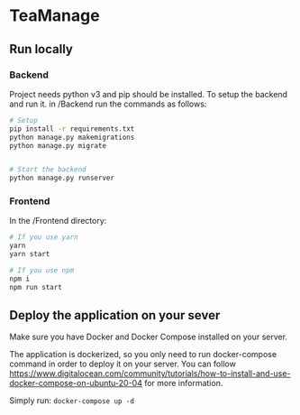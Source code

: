 # TeaManage

## Run locally

### Backend

Project needs python v3 and pip should be installed.
To setup the backend and run it. in /Backend run the commands as follows:

```bash
# Setup
pip install -r requirements.txt
python manage.py makemigrations
python manage.py migrate


# Start the backend
python manage.py runserver
```

### Frontend

In the /Frontend directory:

```bash
# If you use yarn
yarn
yarn start
```

```bash
# If you use npm
npm i
npm run start
```

## Deploy the application on your sever

Make sure you have Docker and Docker Compose installed on your server.

The application is dockerized, so you only need to run docker-compose command in order to deploy it on your server. You can follow https://www.digitalocean.com/community/tutorials/how-to-install-and-use-docker-compose-on-ubuntu-20-04 for more information.

Simply run:
`docker-compose up -d`
